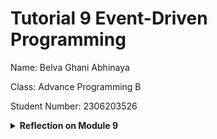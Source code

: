 # Tutorial 9 Event-Driven Programming

Name: Belva Ghani Abhinaya

Class: Advance Programming B

Student Number: 2306203526

<details>
<summary><b>Reflection on Module 9</b></summary>
<br>

### Reflection 1 for Subscriber

#### a. What is AMQP?

Advanced Message Queuing Protocol (AMQP) is an open standard application layer protocol for message-oriented middleware. It defines a binary protocol and set of behaviors for messaging between systems, ensuring reliable, interoperable communication through concepts like exchanges, queues, and routing. AMQP supports features such as message acknowledgments, transactions, and flexible routing, making it suitable for distributed, event-driven architectures.

#### b. What does `guest:guest@localhost:5672` mean?

The string follows the URI format for connecting to a RabbitMQ broker:

```
amqp://<username>:<password>@<host>:<port>
```

* **First `guest`**: the username used to authenticate with RabbitMQ (default account provided by the broker).
* **Second `guest`**: the password associated with that username.
* **`localhost`**: the hostname or IP address of the RabbitMQ server (in this case, the local machine).
* **`5672`**: the default TCP port on which RabbitMQ listens for AMQP connections.

Putting it all together, `guest:guest@localhost:5672` tells the client to connect over AMQP to a broker running on the local machine at port 5672 using the `guest` account.
